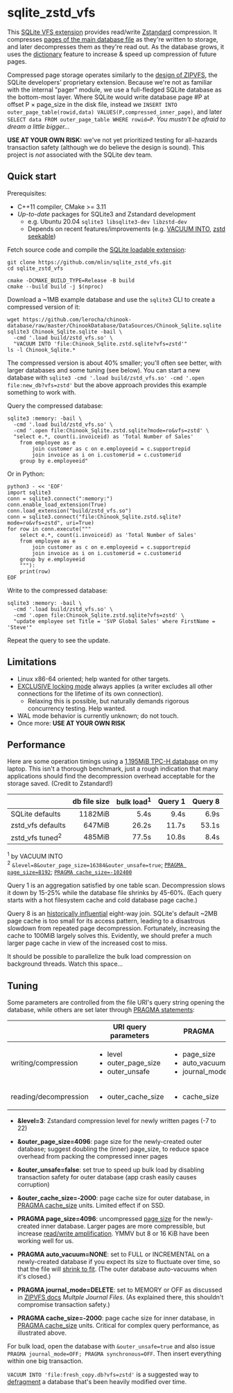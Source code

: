 # sqlite_zstd_vfs

This [SQLite VFS extension](https://www.sqlite.org/vfs.html) provides read/write [Zstandard](https://facebook.github.io/zstd/) compression. It compresses [pages of the main database file](https://www.sqlite.org/fileformat.html) as they're written to storage, and later decompresses them as they're read out. As the database grows, it uses the [dictionary](https://github.com/facebook/zstd#the-case-for-small-data-compression) feature to increase & speed up compression of future pages.

Compressed page storage operates similarly to the [design of ZIPVFS](https://sqlite.org/zipvfs/doc/trunk/www/howitworks.wiki), the SQLite developers' proprietary extension. Because we're not as familiar with the internal "pager" module, we use a full-fledged SQLite database as the bottom-most layer. Where SQLite would write database page #P at offset P × page_size in the disk file, instead we `INSERT INTO outer_page_table(rowid,data) VALUES(P,compressed_inner_page)`, and later `SELECT data FROM outer_page_table WHERE rowid=P`. *You mustn't be afraid to dream a little bigger...*

**USE AT YOUR OWN RISK:** we've not yet prioritized testing for all-hazards transaction safety (although we do believe the design is sound). This project is *not* associated with the SQLite dev team.

## Quick start

Prerequisites:

* C++11 compiler, CMake >= 3.11
* *Up-to-date* packages for SQLite3 and Zstandard development
  * e.g. Ubuntu 20.04 `sqlite3 libsqlite3-dev libzstd-dev`
  * Depends on recent features/improvements (e.g. [VACUUM INTO](https://www.i-programmer.info/news/84-database/12532-sqlite-introduces-vacuum-into.html), [zstd seekable](https://github.com/facebook/zstd/tree/dev/contrib/seekable_format))

Fetch source code and compile the [SQLite loadable extension](https://www.sqlite.org/loadext.html):

```
git clone https://github.com/mlin/sqlite_zstd_vfs.git
cd sqlite_zstd_vfs

cmake -DCMAKE_BUILD_TYPE=Release -B build
cmake --build build -j $(nproc)
```

Download a ~1MB example database and use the `sqlite3` CLI to create a compressed version of it:

```
wget https://github.com/lerocha/chinook-database/raw/master/ChinookDatabase/DataSources/Chinook_Sqlite.sqlite
sqlite3 Chinook_Sqlite.sqlite -bail \
  -cmd '.load build/zstd_vfs.so' \
  "VACUUM INTO 'file:Chinook_Sqlite.zstd.sqlite?vfs=zstd'"
ls -l Chinook_Sqlite.*
```

The compressed version is about 40% smaller; you'll often see better, with larger databases and some tuning (see below). You can start a new database with `sqlite3 -cmd '.load build/zstd_vfs.so' -cmd '.open file:new_db?vfs=zstd'` but the above approach provides this example something to work with.

Query the compressed database:

```
sqlite3 :memory: -bail \
  -cmd '.load build/zstd_vfs.so' \
  -cmd '.open file:Chinook_Sqlite.zstd.sqlite?mode=ro&vfs=zstd' \
  "select e.*, count(i.invoiceid) as 'Total Number of Sales'
    from employee as e
        join customer as c on e.employeeid = c.supportrepid
        join invoice as i on i.customerid = c.customerid
    group by e.employeeid"
```

Or in Python:

```python3
python3 - << 'EOF'
import sqlite3
conn = sqlite3.connect(":memory:")
conn.enable_load_extension(True)
conn.load_extension("build/zstd_vfs.so")
conn = sqlite3.connect("file:Chinook_Sqlite.zstd.sqlite?mode=ro&vfs=zstd", uri=True)
for row in conn.execute("""
    select e.*, count(i.invoiceid) as 'Total Number of Sales'
    from employee as e
        join customer as c on e.employeeid = c.supportrepid
        join invoice as i on i.customerid = c.customerid
    group by e.employeeid
    """):
    print(row)
EOF
```

Write to the compressed database:

```
sqlite3 :memory: -bail \
  -cmd '.load build/zstd_vfs.so' \
  -cmd '.open file:Chinook_Sqlite.zstd.sqlite?vfs=zstd' \
  "update employee set Title = 'SVP Global Sales' where FirstName = 'Steve'"
```

Repeat the query to see the update.

## Limitations

* Linux x86-64 oriented; help wanted for other targets.
* [EXCLUSIVE locking mode](https://www.sqlite.org/pragma.html#pragma_locking_mode) always applies (a writer excludes all other connections for the lifetime of its own connection).
  * Relaxing this is possible, but naturally demands rigorous concurrency testing. Help wanted.
* WAL mode behavior is currently unknown; do not touch.
* Once more: **USE AT YOUR OWN RISK**

## Performance

Here are some operation timings using a [1,195MiB TPC-H database](https://github.com/lovasoa/TPCH-sqlite) on my laptop. This isn't a thorough benchmark, just a rough indication that many applications should find the decompression overhead acceptable for the storage saved. (Credit to Zstandard!)

|    | db file size | bulk load<sup>1</sup> | Query 1 | Query 8 |
| -- | --: | --: | --: | --: |
| SQLite defaults | 1182MiB | 5.4s | 9.4s | 6.9s |
| zstd_vfs defaults | 647MiB | 26.2s | 11.7s | 53.1s |
| zstd_vfs tuned<sup>2</sup> | 485MiB | 77.5s | 10.8s | 8.4s |

<sup>1</sup> by VACUUM INTO<br/>
<sup>2</sup> `&level=8&outer_page_size=16384&outer_unsafe=true`; [`PRAGMA page_size=8192`](https://www.sqlite.org/pragma.html#pragma_page_size); [`PRAGMA cache_size=-102400`](https://www.sqlite.org/pragma.html#pragma_cache_size)

Query 1 is an aggregation satisfied by one table scan. Decompression slows it down by 15-25% while the database file shrinks by 45-60%. (Each query starts with a hot filesystem cache and cold database page cache.)

Query 8 is an [historically influential](https://www.sqlite.org/queryplanner-ng.html) eight-way join. SQLite's default ~2MB page cache is too small for its access pattern, leading to a disastrous slowdown from repeated page decompression. Fortunately, increasing the cache to 100MiB largely solves this. Evidently, we should prefer a much larger page cache in view of the increased cost to miss.

It should be possible to parallelize the bulk load compression on background threads. Watch this space...

## Tuning

Some parameters are controlled from the file URI's query string opening the database, while others are set later through [PRAGMA statements](https://www.sqlite.org/pragma.html):

|   | URI query parameters | PRAGMA |
| -- | -- | -- |
| writing/compression | <ul><li>level</li><li>outer_page_size</li><li>outer_unsafe</li></ul> | <ul><li>page_size</li><li>auto_vacuum</li><li>journal_mode</li></ul> |
| reading/decompression | <ul><li>outer_cache_size</li></ul> | <ul><li>cache_size</li></ul> |

* **&level=3**: Zstandard compression level for newly written pages (-7 to 22)
* **&outer_page_size=4096**: page size for the newly-created outer database; suggest doubling the (inner) page_size, to reduce space overhead from packing the compressed inner pages
* **&outer_unsafe=false**: set true to speed up bulk load by disabling transaction safety for outer database (app crash easily causes corruption)

* **&outer_cache_size=-2000**: page cache size for outer database, in [PRAGMA cache_size](https://www.sqlite.org/pragma.html#pragma_cache_size) units. Limited effect if on SSD.

* **PRAGMA page_size=4096**: uncompressed [page size](https://www.sqlite.org/pragma.html#pragma_page_size) for the newly-created inner database. Larger pages are more compressible, but increase [read/write amplification](http://smalldatum.blogspot.com/2015/11/read-write-space-amplification-pick-2_23.html). YMMV but 8 or 16 KiB have been working well for us.
* **PRAGMA auto_vacuum=NONE**: set to FULL or INCREMENTAL on a newly-created database if you expect its size to fluctuate over time, so that the file will [shrink to fit](https://www.sqlite.org/pragma.html#pragma_auto_vacuum). (The outer database auto-vacuums when it's closed.)
* **PRAGMA journal_mode=DELETE**: set to MEMORY or OFF as discussed in [ZIPVFS docs](https://www.sqlite.org/zipvfs/doc/trunk/www/howitworks.wiki) *Multple Journal Files*. (As explained there, this shouldn't compromise transaction safety.)

* **PRAGMA cache_size=-2000**: page cache size for inner database, in [PRAGMA cache_size](https://www.sqlite.org/pragma.html#pragma_cache_size) units. Critical for complex query performance, as illustrated above.

For bulk load, open the database with `&outer_unsafe=true` and also issue `PRAGMA journal_mode=OFF; PRAGMA synchronous=OFF`. Then insert everything within one big transaction.

`VACUUM INTO 'file:fresh_copy.db?vfs=zstd'` is a suggested way to [defragment](https://www.sqlite.org/lang_vacuum.html) a database that's been heavily modified over time.
